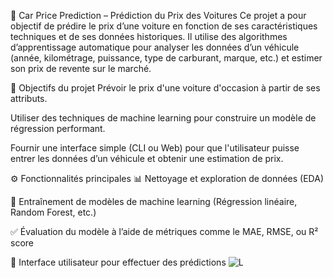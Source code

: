 🚗 Car Price Prediction – Prédiction du Prix des Voitures
Ce projet a pour objectif de prédire le prix d’une voiture en fonction de ses caractéristiques techniques et de ses données historiques. Il utilise des algorithmes d’apprentissage automatique pour analyser les données d’un véhicule (année, kilométrage, puissance, type de carburant, marque, etc.) et estimer son prix de revente sur le marché.

🎯 Objectifs du projet
Prévoir le prix d'une voiture d'occasion à partir de ses attributs.

Utiliser des techniques de machine learning pour construire un modèle de régression performant.

Fournir une interface simple (CLI ou Web) pour que l'utilisateur puisse entrer les données d’un véhicule et obtenir une estimation de prix.

⚙️ Fonctionnalités principales
📊 Nettoyage et exploration de données (EDA)

🧠 Entraînement de modèles de machine learning (Régression linéaire, Random Forest, etc.)

✅ Évaluation du modèle à l’aide de métriques comme le MAE, RMSE, ou R² score

💬 Interface utilisateur pour effectuer des prédictions 
![L](CarPrice.jpg)  

